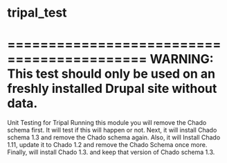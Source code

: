 # tripal_test
===========================================
WARNING: This test should only be used on an freshly installed Drupal site without data.
===========================================        
Unit Testing for Tripal
Running this module you will remove the Chado schema first. It will test if this will happen or not.
Next, it will install Chado schema 1.3 and remove the Chado schema again.
Also, it will Install Chado 1.11, update it to Chado 1.2 and remove the Chado Schema once more.
Finally, will install Chado 1.3. and keep that version of Chado schema 1.3.
